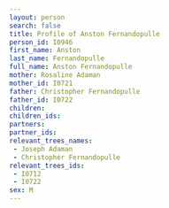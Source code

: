 ```yaml
---
layout: person
search: false
title: Profile of Anston Fernandopulle
person_id: I0946
first_name: Anston
last_name: Fernandopulle
full_name: Anston Fernandopulle
mother: Rosaline Adaman
mother_id: I0721
father: Christopher Fernandopulle
father_id: I0722
children:
children_ids:
partners:
partner_ids:
relevant_trees_names:
 - Joseph Adaman
 - Christopher Fernandopulle
relevant_trees_ids:
 - I0712
 - I0722
sex: M
---
```


